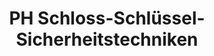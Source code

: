---
title: "PH Schloss-Schlüssel- Sicherheitstechniken"
url: /bremen/ph-schloss-schluessel-sicherheitstechniken/
shop: Schlüsseldienst
---